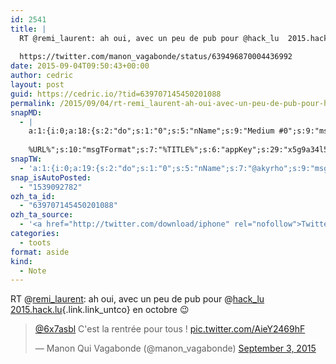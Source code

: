 ```yaml
---
id: 2541
title: |
  RT @remi_laurent: ah oui, avec un peu de pub pour @hack_lu  2015.hack.lu en octobre ;)
  
  https://twitter.com/manon_vagabonde/status/639496870004436992
date: 2015-09-04T09:50:43+00:00
author: cedric
layout: post
guid: https://cedric.io/?tid=639707145450201088
permalink: /2015/09/04/rt-remi_laurent-ah-oui-avec-un-peu-de-pub-pour-hack_lu-2015-hack-lu-en-octobre-https-twitter-com-manon_vagabonde-status-639496870004436992/
snapMD:
  - |
    a:1:{i:0;a:18:{s:2:"do";s:1:"0";s:5:"nName";s:9:"Medium #0";s:9:"msgFormat";s:19:"%FULLTEXT%
    
    %URL%";s:10:"msgTFormat";s:7:"%TITLE%";s:6:"appKey";s:29:"x5g9a34l5z294i5y2q284e4g54454";s:6:"appSec";s:85:"d3h0a44e4s2b4i5u2r234m5f5b4v2l5q2a444h574347464a454x2w20374447494c484b4w2c464f5u2d4z2";s:8:"inclTags";s:1:"1";s:7:"fltrsOn";i:0;s:5:"fltrs";a:0:{}s:7:"proxyOn";i:0;s:7:"useSURL";i:0;s:1:"v";i:350;s:4:"publ";s:1:"0";s:11:"accessToken";s:65:"2353413aa5437433e5648ccf74a16119308317c52d1a24d8ed99f26add037528a";s:12:"appAppUserID";s:65:"104b21fd8da79171a6e7bf800d03b4b761204f242935e05d2d86850a6b1635f77";s:14:"appAppUserName";s:26:"Cédric Bousmanne (akyrho)";s:13:"appAppUserURL";s:26:"https://medium.com/@akyrho";s:7:"pubList";a:0:{}}}
snapTW:
  - 'a:1:{i:0;a:19:{s:2:"do";s:1:"0";s:5:"nName";s:7:"@akyrho";s:9:"msgFormat";s:26:"%TITLE%. %EXCERPT% - %URL%";s:6:"appKey";s:55:"x5g9a8325v2y475r3c4m48584n53446p423r3r5u3e356j5j3k4r2p3";s:6:"appSec";s:105:"d3h0a94o46415u594v3q5l5n5l4r4x474x4j484o473u4i5w2m4k494z2k344n306n5r3l5v2s554p4n3p3k45495c3z4v4d3m3u5w525";s:7:"fltrsOn";i:0;s:5:"fltrs";a:0:{}s:7:"proxyOn";i:0;s:7:"useSURL";i:0;s:1:"v";i:350;s:5:"twURL";s:25:"http://twitter.com/akyrho";s:11:"accessToken";s:50:"6678782-Eyg60SCeh7762DEIsYtTPD5GVeOuSN8ATMdF2Lpppe";s:14:"accessTokenSec";s:45:"PgGDCbcYLJnR5esZjY9ID72A33mUNCYnQwaQTBsojSJNa";s:5:"tw140";i:0;s:10:"riComments";s:1:"1";s:11:"riCommentsM";s:1:"1";s:12:"riCommentsAA";s:1:"1";s:8:"attchImg";s:1:"1";s:9:"wpImgSize";s:4:"full";}}'
snap_isAutoPosted:
  - "1539092782"
ozh_ta_id:
  - "639707145450201088"
ozh_ta_source:
  - '<a href="http://twitter.com/download/iphone" rel="nofollow">Twitter for iPhone</a>'
categories:
  - toots
format: aside
kind:
  - Note
---
```

RT <span class="username username_linked">@<a href="https://twitter.com/remi_laurent" title="Rémi Laurent">remi_laurent</a></span>: ah oui, avec un peu de pub pour <span class="username username_linked">@<a href="https://twitter.com/hack_lu" title="hack_lu">hack_lu</a></span> [2015.hack.lu](http://2015.hack.lu/ "http://2015.hack.lu/"){.link.link_untco} en octobre 😉 

<blockquote class="twitter-tweet" data-width="550" data-dnt="true">
  <p lang="fr" dir="ltr">
    <a href="https://twitter.com/6x7asbl?ref_src=twsrc%5Etfw">@6x7asbl</a> C'est la rentrée pour tous ! <a href="http://t.co/AieY2469hF">pic.twitter.com/AieY2469hF</a>
  </p>
  
  <p>
    &mdash; Manon Qui Vagabonde (@manon_vagabonde) <a href="https://twitter.com/manon_vagabonde/status/639496870004436992?ref_src=twsrc%5Etfw">September 3, 2015</a>
  </p>
</blockquote>